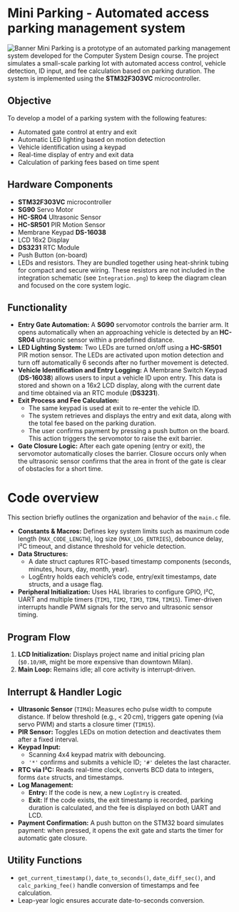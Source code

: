 # Mini Parking - Automated access parking management system
![Banner](https://github.com/user-attachments/assets/5545bc88-2054-41aa-b3de-bf197e49a8e1)
Mini Parking is a prototype of an automated parking management system developed for the Computer System Design course. The project simulates a small-scale parking lot with automated access control, vehicle detection, ID input, and fee calculation based on parking duration. The system is implemented using the **STM32F303VC** microcontroller.


## Objective
To develop a model of a parking system with the following features:
- Automated gate control at entry and exit
- Automatic LED lighting based on motion detection
- Vehicle identification using a keypad
- Real-time display of entry and exit data
- Calculation of parking fees based on time spent

## Hardware Components
- **STM32F303VC** microcontroller  
- **SG90** Servo Motor  
- **HC-SR04** Ultrasonic Sensor  
- **HC-SR501** PIR Motion Sensor  
- Membrane Keypad **DS-16038**  
- LCD 16x2 Display  
- **DS3231** RTC Module  
- Push Button (on-board) 
- LEDs and resistors. They are bundled together using heat-shrink tubing for compact and secure wiring. These resistors are not included in the integration schematic (see `Integration.png`) to keep the diagram clean and focused on the core system logic.


## Functionality
- **Entry Gate Automation:** A **SG90** servomotor controls the barrier arm. It opens automatically when an approaching vehicle is detected by an **HC-SR04** ultrasonic sensor within a predefined distance.
- **LED Lighting System:** Two LEDs are turned on/off using a **HC-SR501** PIR motion sensor. The LEDs are activated upon motion detection and turn off automatically 6 seconds after no further movement is detected.
- **Vehicle Identification and Entry Logging:** A Membrane Switch Keypad (**DS-16038**) allows users to input a vehicle ID upon entry. This data is stored and shown on a 16x2 LCD display, along with the current date and time obtained via an RTC module (**DS3231**).
- **Exit Process and Fee Calculation:**
  - The same keypad is used at exit to re-enter the vehicle ID.
  - The system retrieves and displays the entry and exit data, along with the total fee based on the parking duration.
  - The user confirms payment by pressing a push button on the board. This action triggers the servomotor to raise the exit barrier.
- **Gate Closure Logic:** After each gate opening (entry or exit), the servomotor automatically closes the barrier. Closure occurs only when the ultrasonic sensor confirms that the area in front of the gate is clear of obstacles for a short time.

# Code overview
This section briefly outlines the organization and behavior of the `main.c` file.
- **Constants & Macros:** Defines key system limits such as maximum code length (`MAX_CODE_LENGTH`), log size (`MAX_LOG_ENTRIES`), debounce delay, I²C timeout, and distance threshold for vehicle detection.
- **Data Structures:**
  - A date struct captures RTC-based timestamp components (seconds, minutes, hours, day, month, year).
  - LogEntry holds each vehicle’s code, entry/exit timestamps, date structs, and a usage flag.
- **Peripheral Initialization:** Uses HAL libraries to configure GPIO, I²C, UART and multiple timers (`TIM1`, `TIM2`, `TIM3`, `TIM4`, `TIM15`). Timer-driven interrupts handle PWM signals for the servo and ultrasonic sensor timing.
## Program Flow
1. **LCD Initialization:** Displays project name and initial pricing plan (`$0.10/HR`, might be more expensive than downtown Milan).
2. **Main Loop:** Remains idle; all core activity is interrupt-driven.
## Interrupt & Handler Logic
- **Ultrasonic Sensor** (`TIM4`)**:** Measures echo pulse width to compute distance. If below threshold (e.g., < 20 cm), triggers gate opening (via servo PWM) and starts a closure timer (`TIM15`).
- **PIR Sensor:** Toggles LEDs on motion detection and deactivates them after a fixed interval.
- **Keypad Input:**
  - Scanning 4x4 keypad matrix with debouncing.
  - `'*'` confirms and submits a vehicle ID; `'#'` deletes the last character.
- **RTC via I²C:** Reads real-time clock, converts BCD data to integers, forms `date` structs, and timestamps.
- **Log Management:**
  - **Entry:** If the code is new, a new `LogEntry` is created.
  - **Exit:** If the code exists, the exit timestamp is recorded, parking duration is calculated, and the fee is displayed on both UART and LCD.
- **Payment Confirmation:** A push button on the STM32 board simulates payment: when pressed, it opens the exit gate and starts the timer for automatic gate closure.
## Utility Functions
- `get_current_timestamp()`, `date_to_seconds()`, `date_diff_sec()`, and `calc_parking_fee()` handle conversion of timestamps and fee calculation.
- Leap-year logic ensures accurate date-to-seconds conversion.




